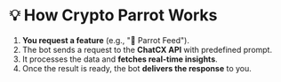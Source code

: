 # 💡 How Crypto Parrot Works

1. **You request a feature** (e.g., "🦜 Parrot Feed").
2. The bot sends a request to the **ChatCX API** with predefined prompt.
3. It processes the data and **fetches real-time insights**.
4. Once the result is ready, the bot **delivers the response** to you.
